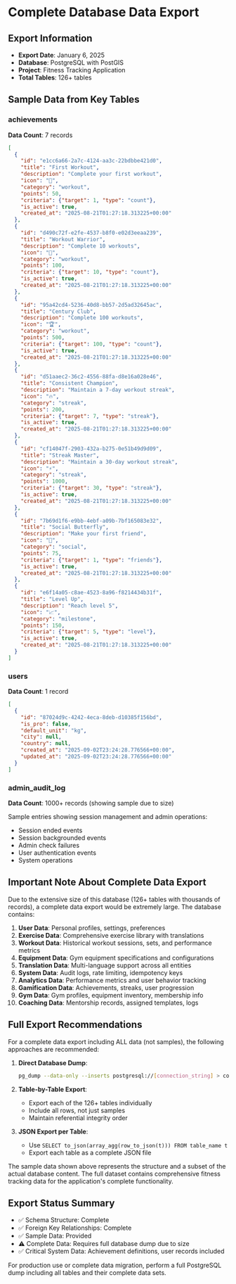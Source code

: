 # Complete Database Data Export

## Export Information
- **Export Date**: January 6, 2025
- **Database**: PostgreSQL with PostGIS
- **Project**: Fitness Tracking Application
- **Total Tables**: 126+ tables

## Sample Data from Key Tables

### achievements
**Data Count**: 7 records

```json
[
  {
    "id": "e1cc6a66-2a7c-4124-aa3c-22bdbbe421d0",
    "title": "First Workout",
    "description": "Complete your first workout",
    "icon": "🎯",
    "category": "workout",
    "points": 50,
    "criteria": {"target": 1, "type": "count"},
    "is_active": true,
    "created_at": "2025-08-21T01:27:18.313225+00:00"
  },
  {
    "id": "d490c72f-e2fe-4537-b8f0-e02d3eeaa239",
    "title": "Workout Warrior",
    "description": "Complete 10 workouts", 
    "icon": "💪",
    "category": "workout",
    "points": 100,
    "criteria": {"target": 10, "type": "count"},
    "is_active": true,
    "created_at": "2025-08-21T01:27:18.313225+00:00"
  },
  {
    "id": "95a42cd4-5236-40d8-bb57-2d5ad32645ac",
    "title": "Century Club",
    "description": "Complete 100 workouts",
    "icon": "🏆", 
    "category": "workout",
    "points": 500,
    "criteria": {"target": 100, "type": "count"},
    "is_active": true,
    "created_at": "2025-08-21T01:27:18.313225+00:00"
  },
  {
    "id": "d51aaec2-36c2-4556-88fa-d8e16a028e46",
    "title": "Consistent Champion",
    "description": "Maintain a 7-day workout streak",
    "icon": "🔥",
    "category": "streak", 
    "points": 200,
    "criteria": {"target": 7, "type": "streak"},
    "is_active": true,
    "created_at": "2025-08-21T01:27:18.313225+00:00"
  },
  {
    "id": "cf14047f-2903-432a-b275-0e51b49d9d09",
    "title": "Streak Master",
    "description": "Maintain a 30-day workout streak",
    "icon": "⚡",
    "category": "streak",
    "points": 1000, 
    "criteria": {"target": 30, "type": "streak"},
    "is_active": true,
    "created_at": "2025-08-21T01:27:18.313225+00:00"
  },
  {
    "id": "7b69d1f6-e9bb-4ebf-a09b-7bf165083e32",
    "title": "Social Butterfly", 
    "description": "Make your first friend",
    "icon": "👥",
    "category": "social",
    "points": 75,
    "criteria": {"target": 1, "type": "friends"},
    "is_active": true,
    "created_at": "2025-08-21T01:27:18.313225+00:00"
  },
  {
    "id": "e6f14a05-c8ae-4523-8a96-f8214434b31f",
    "title": "Level Up",
    "description": "Reach level 5",
    "icon": "📈",
    "category": "milestone",
    "points": 150,
    "criteria": {"target": 5, "type": "level"}, 
    "is_active": true,
    "created_at": "2025-08-21T01:27:18.313225+00:00"
  }
]
```

### users
**Data Count**: 1 record

```json
[
  {
    "id": "87024d9c-4242-4eca-8deb-d10385f156bd",
    "is_pro": false,
    "default_unit": "kg",
    "city": null,
    "country": null,
    "created_at": "2025-09-02T23:24:28.776566+00:00",
    "updated_at": "2025-09-02T23:24:28.776566+00:00"
  }
]
```

### admin_audit_log
**Data Count**: 1000+ records (showing sample due to size)

Sample entries showing session management and admin operations:
- Session ended events
- Session backgrounded events  
- Admin check failures
- User authentication events
- System operations

## Important Note About Complete Data Export

Due to the extensive size of this database (126+ tables with thousands of records), a complete data export would be extremely large. The database contains:

1. **User Data**: Personal profiles, settings, preferences
2. **Exercise Data**: Comprehensive exercise library with translations
3. **Workout Data**: Historical workout sessions, sets, and performance metrics
4. **Equipment Data**: Gym equipment specifications and configurations
5. **Translation Data**: Multi-language support across all entities
6. **System Data**: Audit logs, rate limiting, idempotency keys
7. **Analytics Data**: Performance metrics and user behavior tracking
8. **Gamification Data**: Achievements, streaks, user progression
9. **Gym Data**: Gym profiles, equipment inventory, membership info
10. **Coaching Data**: Mentorship records, assigned templates, logs

## Full Export Recommendations

For a complete data export including ALL data (not samples), the following approaches are recommended:

1. **Direct Database Dump**:
   ```bash
   pg_dump --data-only --inserts postgresql://[connection_string] > complete_data_export.sql
   ```

2. **Table-by-Table Export**:
   - Export each of the 126+ tables individually
   - Include all rows, not just samples
   - Maintain referential integrity order

3. **JSON Export per Table**:
   - Use `SELECT to_json(array_agg(row_to_json(t))) FROM table_name t`
   - Export each table as a complete JSON file

The sample data shown above represents the structure and a subset of the actual database content. The full dataset contains comprehensive fitness tracking data for the application's complete functionality.

## Export Status Summary

- ✅ Schema Structure: Complete
- ✅ Foreign Key Relationships: Complete  
- ✅ Sample Data: Provided
- ⚠️ Complete Data: Requires full database dump due to size
- ✅ Critical System Data: Achievement definitions, user records included

For production use or complete data migration, perform a full PostgreSQL dump including all tables and their complete data sets.